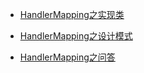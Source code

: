 - [HandlerMapping之实现类](implements.md)

- [HandlerMapping之设计模式](designPattern.md)

- [HandlerMapping之问答](QA.md)
